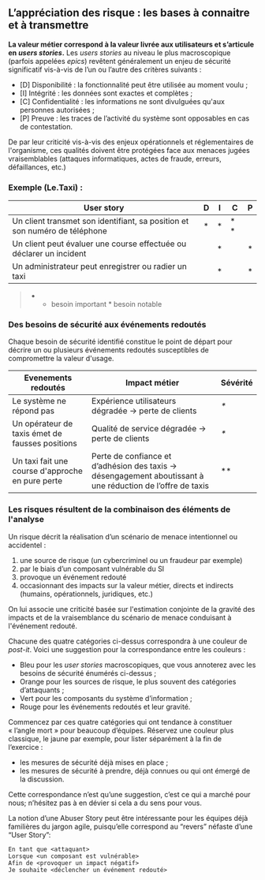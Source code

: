 ## L’appréciation des risque : les bases à connaitre et à transmettre

**La valeur métier correspond à la valeur livrée aux utilisateurs et s’articule en *users stories*.** Les *users stories* au niveau le plus macroscopique (parfois appelées *epics*) revêtent généralement un enjeu de sécurité significatif vis-à-vis de l’un ou l’autre des critères suivants :

* \[D\] Disponibilité : la fonctionnalité peut être utilisée au moment voulu ;
* \[I\] Intégrité : les données sont exactes et complètes ;
* \[C\] Confidentialité : les informations ne sont divulguées qu'aux personnes autorisées ; 
* \[P\] Preuve : les traces de l’activité du système sont opposables en cas de contestation.

De par leur criticité vis-à-vis des enjeux opérationnels et réglementaires de l'organisme, ces qualités doivent être protégées face aux menaces jugées vraisemblables \(attaques informatiques, actes de fraude, erreurs, défaillances, etc.\)

### Exemple \(Le.Taxi\) :

| **User story** | **D** | **I** | **C** | **P** |
| --- | --- | --- | --- | --- |
| Un client transmet son identifiant, sa position et son numéro de téléphone | \* | \* | \* \* |  |
| Un client peut évaluer une course effectuée ou déclarer un incident |  | \* |  | \* |
| Un administrateur peut enregistrer ou radier un taxi |  | \* |  | \* |

> * * besoin important \* besoin notable

### Des besoins de sécurité aux événements redoutés

Chaque besoin de sécurité identifié constitue le point de départ pour décrire un ou plusieurs événements redoutés susceptibles de compromettre la valeur d'usage.

| **Evenements redoutés** | **Impact métier** | Sévérité |
| --- | --- | --- |
| Le système ne répond pas | Expérience utilisateurs dégradée -&gt; perte de clients | _\*_ |
| Un opérateur de taxis émet de fausses positions | Qualité de service dégradée -&gt; perte de clients | _\*_ |
| Un taxi fait une course d'approche en pure perte | Perte de confiance et d’adhésion des taxis -&gt; désengagement aboutissant à une réduction de l’offre de taxis  | \*\* |

### Les risques résultent de la combinaison des éléments de l'analyse

Un risque décrit la réalisation d’un scénario de menace intentionnel ou accidentel :  
1. une source de risque \(un cybercriminel ou un fraudeur par exemple\)  
2. par le biais d’un composant vulnérable du SI  
3. provoque un événement redouté  
4. occasionnant des impacts sur la valeur métier, directs et indirects \(humains, opérationnels, juridiques, etc.\)

On lui associe une criticité basée sur l'estimation conjointe de la gravité des impacts et de la vraisemblance du scénario de menace conduisant à l'événement redouté.

Chacune des quatre catégories ci-dessus correspondra à une couleur de *post-it*. Voici une suggestion pour la correspondance entre les couleurs :

* Bleu pour les *user stories* macroscopiques, que vous annoterez avec les besoins de sécurité énumérés ci-dessus ;
* Orange pour les sources de risque, le plus souvent des catégories d’attaquants ;
* Vert pour les composants du système d’information ;
* Rouge pour les événements redoutés et leur gravité.

Commencez par ces quatre catégories qui ont tendance à constituer « l’angle mort » pour beaucoup d’équipes. Réservez une couleur plus classique, le jaune par exemple, pour lister séparément à la fin de l’exercice :

* les mesures de sécurité déjà mises en place ;
* les mesures de sécurité à prendre, déjà connues ou qui ont émergé de la discussion.

Cette correspondance n’est qu’une suggestion, c’est ce qui a marché pour nous; n’hésitez pas à en dévier si cela a du sens pour vous.

La notion d’une Abuser Story peut être intéressante pour les équipes déjà familières du jargon agile, puisqu’elle correspond au “revers” néfaste d’une “User Story”:

```
En tant que <attaquant>
Lorsque <un composant est vulnérable>
Afin de <provoquer un impact négatif>
Je souhaite <déclencher un événement redouté>
```



